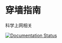 # 穿墙指南
科学上网相关

[![Documentation Status](https://readthedocs.org/projects/wall-guide/badge/?version=latest)](https://wall-guide.readthedocs.io/zh/latest/?badge=latest)
